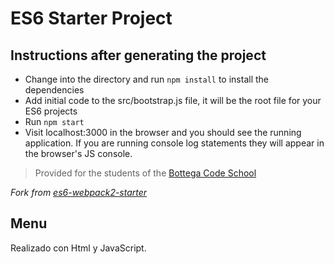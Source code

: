 # ES6 Starter Project

## Instructions after generating the project

- Change into the directory and run `npm install` to install the dependencies
- Add initial code to the src/bootstrap.js file, it will be the root file for your ES6 projects
- Run `npm start`
- Visit localhost:3000 in the browser and you should see the running application. If you are running console log statements they will appear in the browser's JS console.


> Provided for the students of the [Bottega Code School](https://bottega.tech/)

*Fork from [es6-webpack2-starter](https://github.com/micooz/es6-webpack2-starter)*

## Menu

Realizado con Html y JavaScript.
